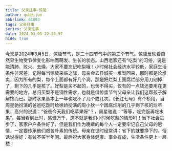 ```yaml
---
title: 父亲往事-惊蛰
author: qubeijun
abbrlink: 61093
tags: 父亲往事
series: 父亲往事
date: 2024-03-05 22:36:57
hide: true
---
```

今天是2024年3月5日，惊蛰节气，是二十四节气中的第三个节气。惊蛰反映着自然界生物受节律变化影响而萌发、生长的状态。山西老家还有“吃梨”的习俗，说是能清肺、败火、去燥，大家不要忘记吃梨哦！小时候社会经济水平较低，家庭生活条件非常差，记得每当惊蛰来临之际，母亲会去县城买一堆梨回来，那时都是论堆卖，因为所有的梨，每个上面都有好几个洞，那是把烂梨上面腐烂部分用刀剜掉了，剩下的几乎是核了。好梨是买不起的，也舍不得买，仅有的一点钱还要用在更需要的地方，总归买梨不是钢性需求，也就是借惊蛰节气父母亲让我们这帮孩子解解馋而已。那时水果基本上一年也吃不了几个或几次。《长江七号》有个桥段，当周星驰扮演的爸爸吃饭时给徐娇扮演的周小狄一个因腐烂削的几乎剩下核的烂苹果，高兴的说道：“爸爸今天我们吃苹果呀”？，周星驰说：“等等，吃完饭再吃水果”。每当看到此时，感慨万千，这不就是我们小时候吃梨的情形吗！当下社会进步了，家家户户条件好了，但是我们作为晚辈的每个人一定要牢记自己父母的恩情，一定要传𠄘他们艰苦朴素的传统。母亲在世时经常讲：省下的就要挣下的。俗话说得好：有钱不买半年闲。最后祝大家身体健康、事业有成，生活条件更上一层楼！